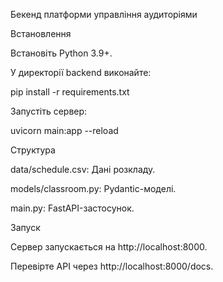 Бекенд платформи управління аудиторіями

Встановлення





Встановіть Python 3.9+.



У директорії backend виконайте:

pip install -r requirements.txt



Запустіть сервер:

uvicorn main:app --reload

Структура





data/schedule.csv: Дані розкладу.



models/classroom.py: Pydantic-моделі.



main.py: FastAPI-застосунок.

Запуск





Сервер запускається на http://localhost:8000.



Перевірте API через http://localhost:8000/docs.